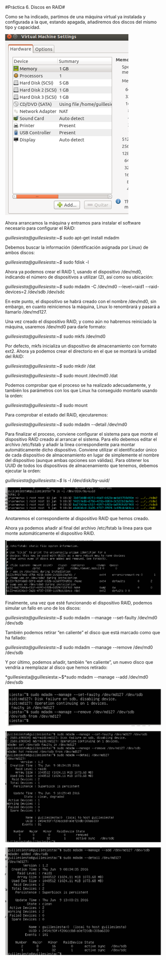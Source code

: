 #Práctica 6. Discos en RAID#

Como se ha indicado, partimos de una máquina virtual ya instalada y configurada a la que, estando apagada, añadiremos dos discos del mismo tipo y capacidad.

![img](https://github.com/guillesiesta/swap_1516/blob/master/practica6/img/discos.png)

Ahora arrancamos la máquina y entramos para instalar el software necesario para configurar el RAID:

*guillesiesta@guillesiesta:~$* sudo apt-get install mdadm

Debemos buscar la información (identificación asignada por Linux) de ambos discos:

*guillesiesta@guillesiesta:~$* sudo fdisk -l

Ahora ya podemos crear el RAID 1, usando el dispositivo /dev/md0, indicando el número de dispositivos a utilizar (2), así como su ubicación:

*guillesiesta@guillesiesta:~$* sudo mdadm -C /dev/md0 --level=raid1 --raid-devices=2 /dev/sdb /dev/sdc

En este punto, el dispositivo se habrá creado con el nombre /dev/md0, sin embargo, en cuanto reiniciemos la máquina, Linux lo renombrará y pasará a llamarlo /dev/md127.

Una vez creado el dispositivo RAID, y como aún no habremos reiniciado la máquina, usaremos /dev/md0 para darle formato:

*guillesiesta@guillesiesta:~$* sudo mkfs /dev/md0 

Por defecto, mkfs inicializa un dispositivo de almacenamiento con formato ext2. Ahora ya podemos crear el directorio en el que se montará la unidad del RAID:

*guillesiesta@guillesiesta:~$* sudo mkdir /dat

*guillesiesta@guillesiesta:~$* sudo mount /dev/md0 /dat

Podemos comprobar que el proceso se ha realizado adecuadamente, y también los parámetros con los que Linux ha conseguido montarlo usando la orden:

*guillesiesta@guillesiesta:~$* sudo mount

Para comprobar el estado del RAID, ejecutaremos:
 
*guillesiesta@guillesiesta:~$* sudo mdadm --detail /dev/md0

Para finalizar el proceso, conviene configurar el sistema para que monte el dispositivo RAID creado al arrancar el sistema. Para ello debemos editar el archivo /etc/fstab y añadir la línea correspondiente para montar automáticamente dicho dispositivo. Conviene utilizar el identificador único de cada dispositivo de almacenamiento en lugar de simplemente el nombre del dispositivo (aunque ambas opciones son válidas). Para obtener los UUID de todos los dispositivos de almacenamiento que tenemos, debemos
ejecutar la orden:

*guillesiesta@guillesiesta:~$* ls -l /dev/disk/by-uuid/

![img](https://github.com/guillesiesta/swap_1516/blob/master/practica6/img/raids.png)

Anotaremos el correspondiente al dispositivo RAID que hemos creado.

Ahora ya podemos añadir al final del archivo /etc/fstab la línea para que monte automáticamente el dispositivo RAID.

![img](https://github.com/guillesiesta/swap_1516/blob/master/practica6/img/fstab.png)

Finalmente, una vez que esté funcionando el dispositivo RAID, podemos simular un fallo en uno de los discos:

*guillesiesta@guillesiesta:~$* sudo mdadm --manage --set-faulty /dev/md0 /dev/sdb


También podemos retirar “en caliente” el disco que está marcado como que ha fallado:

*guillesiesta@guillesiesta:~$* sudo mdadm --manage --remove /dev/md0 /dev/sdb

Y por último, podemos añadir, también “en caliente”, un nuevo disco que vendría a reemplazar al disco que hemos retirado:

*guillesiesta@guillesiesta:~$*sudo mdadm --manage --add /dev/md0 /dev/sdb

![img](https://github.com/guillesiesta/swap_1516/blob/master/practica6/img/muestra1.png)

![img](https://github.com/guillesiesta/swap_1516/blob/master/practica6/img/muestra2.png)

![img](https://github.com/guillesiesta/swap_1516/blob/master/practica6/img/muestra3.png)